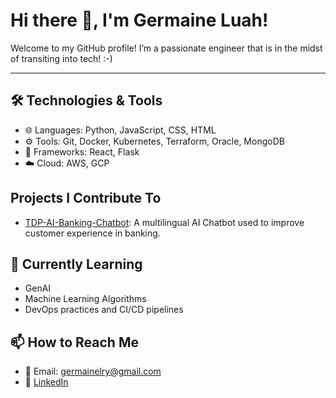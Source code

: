 # Hi there 👋, I'm Germaine Luah!

Welcome to my GitHub profile! I’m a passionate engineer that is in the midst of transiting into tech! :-)

---

## 🛠️ Technologies & Tools
- 🌐 Languages: Python, JavaScript, CSS, HTML
- ⚙️ Tools: Git, Docker, Kubernetes, Terraform, Oracle, MongoDB
- 🧪 Frameworks: React, Flask
- ☁️ Cloud: AWS, GCP

## Projects I Contribute To

- [TDP-AI-Banking-Chatbot](https://github.com/KevinTan1203/TDP-LLM-Chatbot.git): A multilingual AI Chatbot used to improve customer experience in banking.

## 🌱 Currently Learning
- GenAI
- Machine Learning Algorithms
- DevOps practices and CI/CD pipelines

## 📫 How to Reach Me
- 📧 Email: germainelry@gmail.com
- 💼 [LinkedIn](https://www.linkedin.com/in/germaineluah/)
<!---
germainelry/germainelry is a ✨ special ✨ repository because its `README.md` (this file) appears on your GitHub profile.
You can click the Preview link to take a look at your changes.
--->
